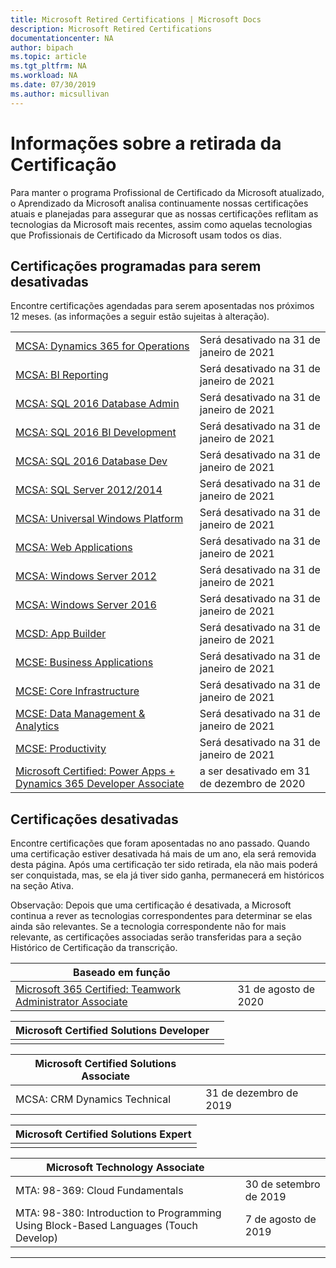 ```yaml
---
title: Microsoft Retired Certifications | Microsoft Docs
description: Microsoft Retired Certifications
documentationcenter: NA
author: bipach
ms.topic: article
ms.tgt_pltfrm: NA
ms.workload: NA
ms.date: 07/30/2019
ms.author: micsullivan
---
```

# Informações sobre a retirada da Certificação

Para manter o programa Profissional de Certificado da Microsoft atualizado, o Aprendizado da Microsoft analisa continuamente nossas certificações atuais e planejadas para assegurar que as nossas certificações reflitam as tecnologias da Microsoft mais recentes, assim como aquelas tecnologias que Profissionais de Certificado da Microsoft usam todos os dias.

## Certificações programadas para serem desativadas

Encontre certificações agendadas para serem aposentadas nos próximos 12 meses. (as informações a seguir estão sujeitas à alteração).  

|                                             |                    |
| ---------------------------------------------------------------------------------- | ------------------ |
| [MCSA: Dynamics 365 for Operations](/learn/certifications/mcsa-microsoft-dynamics-365-for-operations) | Será desativado na 31 de janeiro de 2021 |
| [MCSA: BI Reporting](/learn/certifications/mcsa-bi-reporting) | Será desativado na 31 de janeiro de 2021 |
| [MCSA: SQL 2016 Database Admin](/learn/certifications/mcsa-sql2016-database-administration-certification) | Será desativado na 31 de janeiro de 2021 |
| [MCSA: SQL 2016 BI Development](/learn/certifications/mcsa-sql2016-business-intelligence-certification) | Será desativado na 31 de janeiro de 2021 |
| [MCSA: SQL 2016 Database Dev](/learn/certifications/mcsa-sql2016-database-development-certification) | Será desativado na 31 de janeiro de 2021 |
| [MCSA: SQL Server 2012/2014](/learn/certifications/mcsa-sql-certification) | Será desativado na 31 de janeiro de 2021 |
| [MCSA: Universal Windows Platform](/learn/certifications/mcsa-universal-windows-platform) | Será desativado na 31 de janeiro de 2021 |
| [MCSA: Web Applications](/learn/certifications/mcsa-web-applications-certification) | Será desativado na 31 de janeiro de 2021 |
| [MCSA: Windows Server 2012](/learn/certifications/mcsa-windows-server-certification) | Será desativado na 31 de janeiro de 2021 |
| [MCSA: Windows Server 2016](/learn/certifications/mcsa-windows-server-2016-certification) | Será desativado na 31 de janeiro de 2021 |
| [MCSD: App Builder](/learn/certifications/mcsd-app-builder-certification) | Será desativado na 31 de janeiro de 2021 |
| [MCSE: Business Applications](/learn/certifications/mcse-business-applications) | Será desativado na 31 de janeiro de 2021 |
| [MCSE: Core Infrastructure](/learn/certifications/mcse-core-infrastructure) | Será desativado na 31 de janeiro de 2021 |
| [MCSE: Data Management & Analytics](/learn/certifications/mcse-data-management-analytics) | Será desativado na 31 de janeiro de 2021 |
| [MCSE: Productivity](/learn/certifications/mcse-productivity-certification) | Será desativado na 31 de janeiro de 2021 |
| [Microsoft Certified: Power Apps + Dynamics 365 Developer Associate](/learn/certifications/power-apps-and-d365-developer-associate) | a ser desativado em 31 de dezembro de 2020 |

## Certificações desativadas

Encontre certificações que foram aposentadas no ano passado. Quando uma certificação estiver desativada há mais de um ano, ela será removida desta página. Após uma certificação ter sido retirada, ela não mais poderá ser conquistada, mas, se ela já tiver sido ganha, permanecerá em históricos na seção Ativa.

Observação: Depois que uma certificação é desativada, a Microsoft continua a rever as tecnologias correspondentes para determinar se elas ainda são relevantes. Se a tecnologia correspondente não for mais relevante, as certificações associadas serão transferidas para a seção Histórico de Certificação da transcrição.

| Baseado em função                                                                         |                    |
| ---------------------------------------------------------------------------------- | ------------------ |
| [Microsoft 365 Certified: Teamwork Administrator Associate](/learn/certifications/m365-teamwork-administrator)              | 31 de agosto de 2020 |

| Microsoft Certified Solutions Developer                                            |                    |
| ---------------------------------------------------------------------------------- | ------------------ |
|                                                                                    |

| Microsoft Certified Solutions Associate                                            |                    |
| ---------------------------------------------------------------------------------- | ------------------ |
| MCSA: CRM Dynamics Technical                                                                                                | 31 de dezembro de 2019  |

| Microsoft Certified Solutions Expert                                               |
| ---------------------------------------------------------------------------------- |
|                                                                                    |

| Microsoft Technology Associate                                                     |                    |
| ---------------------------------------------------------------------------------- | ------------------ |
| MTA: 98-369: Cloud Fundamentals                                                                                             | 30 de setembro de 2019 |
| MTA: 98-380: Introduction to Programming Using Block-Based Languages (Touch Develop)                                        | 7 de agosto de 2019     |
___
